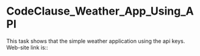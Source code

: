 # CodeClause_Weather_App_Using_API

This task shows that the simple weather application using the api keys.
Web-site link is::
